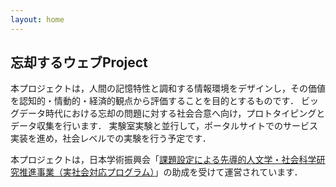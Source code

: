 ```yaml
---
layout: home
---
```


## 忘却するウェブProject
本プロジェクトは，人間の記憶特性と調和する情報環境をデザインし，その価値を認知的・情動的・経済的観点から評価することを目的とするものです．
ビッグデータ時代における忘却の問題に対する社会合意へ向け，プロトタイピングとデータ収集を行います．
実験室実験と並行して，ポータルサイトでのサービス実装を進め，社会レベルでの実験を行う予定です．

本プロジェクトは，日本学術振興会「[課題設定による先導的人文学・社会科学研究推進事業（実社会対応プログラム）](https://www.jsps.go.jp/jissyakai/index.html)」の助成を受けて運営されています．
